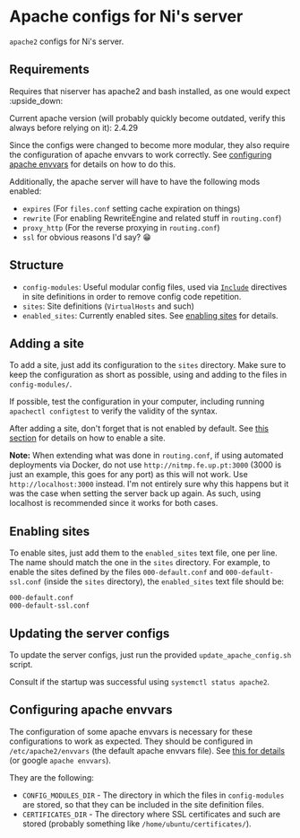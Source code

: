 # Apache configs for Ni's server

`apache2` configs for Ni's server.

## Requirements

Requires that niserver has apache2 and bash installed, as one would expect :upside\_down:

Current apache version (will probably quickly become outdated, verify this always before relying on it): 2.4.29

Since the configs were changed to become more modular, they also require the configuration of apache envvars to work correctly.
See [configuring apache envvars](#configuring-apache-envvars) for details on how to do this.

Additionally, the apache server will have to have the following mods enabled:
* `expires` (For `files.conf` setting cache expiration on things)
* `rewrite` (For enabling RewriteEngine and related stuff in `routing.conf`)
* `proxy_http` (For the reverse proxying in `routing.conf`)
* `ssl` for obvious reasons I'd say? :grin:


## Structure

- `config-modules`: Useful modular config files, used via [`Include`](https://httpd.apache.org/docs/2.4/mod/core.html#include) directives in site definitions in order to remove config code repetition.
- `sites`: Site definitions (`VirtualHosts` and such)
- `enabled_sites`: Currently enabled sites. See [enabling sites](#enabling-sites) for details.


## Adding a site

To add a site, just add its configuration to the `sites` directory. Make sure to keep the configuration as short as possible, using and adding to the files in `config-modules/`.

If possible, test the configuration in your computer, including running `apachectl configtest` to verify the validity of the syntax.

After adding a site, don't forget that is not enabled by default. See [this section](#enabling-sites) for details on how to enable a site.

**Note:** When extending what was done in `routing.conf`, if using automated deployments via Docker, do not use `http://nitmp.fe.up.pt:3000` (3000 is just an example, this goes for any port) as this will not work.
Use `http://localhost:3000` instead. I'm not entirely sure why this happens but it was the case when setting the server back up again.
As such, using localhost is recommended since it works for both cases.


## Enabling sites

To enable sites, just add them to the `enabled_sites` text file, one per line. The name should match the one in the `sites` directory.
For example, to enable the sites defined by the files `000-default.conf` and `000-default-ssl.conf` (inside the `sites` directory), the `enabled_sites` text file should be:

```
000-default.conf
000-default-ssl.conf
```


## Updating the server configs

To update the server configs, just run the provided `update_apache_config.sh` script.

Consult if the startup was successful using `systemctl status apache2`.


## Configuring apache envvars

The configuration of some apache envvars is necessary for these configurations to work as expected.
They should be configured in `/etc/apache2/envvars` (the default apache envvars file). See [this for details](https://geek-university.com/apache/envvars-file/) (or google `apache envvars`).

They are the following:

- `CONFIG_MODULES_DIR` - The directory in which the files in `config-modules` are stored, so that they can be included in the site definition files.
- `CERTIFICATES_DIR` - The directory where SSL certificates and such are stored (probably something like `/home/ubuntu/certificates/`).
